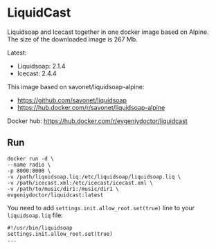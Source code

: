 # LiquidCast
Liquidsoap and Icecast together in one docker image based on Alpine.<br>
The size of the downloaded image is 267 Mb.

Latest:
- Liquidsoap: 2.1.4
- Icecast: 2.4.4

This image based on savonet/liquidsoap-alpine:
- https://github.com/savonet/liquidsoap
- https://hub.docker.com/r/savonet/liquidsoap-alpine

Docker hub: https://hub.docker.com/r/evgeniydoctor/liquidcast

## Run
```
docker run -d \
--name radio \
-p 8000:8000 \
-v /path/liquidsoap.liq:/etc/liquidsoap/liquidsoap.liq \
-v /path/icecast.xml:/etc/icecast/icecast.xml \
-v /path/to/music/dir1:/music/dir1 \
evgeniydoctor/liquidcast:latest
```

You need to add `settings.init.allow_root.set(true)` line to your `liquidsoap.liq` file:
```
#!/usr/bin/liquidsoap
settings.init.allow_root.set(true)
...
```
